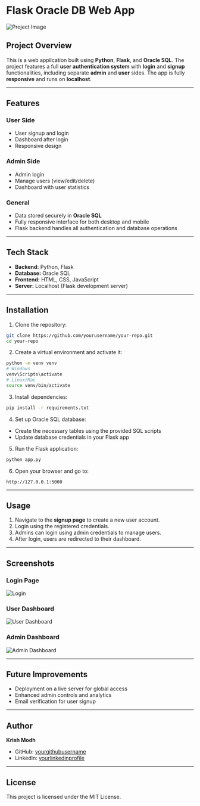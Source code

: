 # Flask Oracle DB Web App

![Project Image](path/to/your-image.png)

## Project Overview
This is a web application built using **Python**, **Flask**, and **Oracle SQL**. The project features a full **user authentication system** with **login** and **signup** functionalities, including separate **admin** and **user** sides. The app is fully **responsive** and runs on **localhost**.

---

## Features

### User Side
- User signup and login
- Dashboard after login
- Responsive design

### Admin Side
- Admin login
- Manage users (view/edit/delete)
- Dashboard with user statistics

### General
- Data stored securely in **Oracle SQL**
- Fully responsive interface for both desktop and mobile
- Flask backend handles all authentication and database operations

---

## Tech Stack
- **Backend:** Python, Flask  
- **Database:** Oracle SQL  
- **Frontend:** HTML, CSS, JavaScript  
- **Server:** Localhost (Flask development server)

---

## Installation

1. Clone the repository:
```bash
git clone https://github.com/yourusername/your-repo.git
cd your-repo
```

2. Create a virtual environment and activate it:
```bash
python -m venv venv
# Windows
venv\Scripts\activate
# Linux/Mac
source venv/bin/activate
```

3. Install dependencies:
```bash
pip install -r requirements.txt
```

4. Set up Oracle SQL database:
- Create the necessary tables using the provided SQL scripts
- Update database credentials in your Flask app

5. Run the Flask application:
```bash
python app.py
```

6. Open your browser and go to:
```
http://127.0.0.1:5000
```

---

## Usage

1. Navigate to the **signup page** to create a new user account.
2. Login using the registered credentials.
3. Admins can login using admin credentials to manage users.
4. After login, users are redirected to their dashboard.

---

## Screenshots
### Login Page
![Login](path/to/login-image.png)

### User Dashboard
![User Dashboard](path/to/user-dashboard.png)

### Admin Dashboard
![Admin Dashboard](path/to/admin-dashboard.png)

---

## Future Improvements
- Deployment on a live server for global access
- Enhanced admin controls and analytics
- Email verification for user signup

---

## Author
**Krish Modh**  
- GitHub: [yourgithubusername](https://github.com/yourgithubusername)  
- LinkedIn: [yourlinkedinprofile](https://www.linkedin.com/in/yourprofile)

---

## License
This project is licensed under the MIT License.

